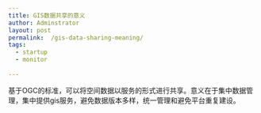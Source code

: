 ```yaml
---
title: GIS数据共享的意义
author: Adminstrator
layout: post
permalink:  /gis-data-sharing-meaning/
tags:
  - startup
  - monitor
  
---
```




基于OGC的标准，可以将空间数据以服务的形式进行共享。意义在于集中数据管理，集中提供gis服务，避免数据版本多样，统一管理和避免平台重复建设。
